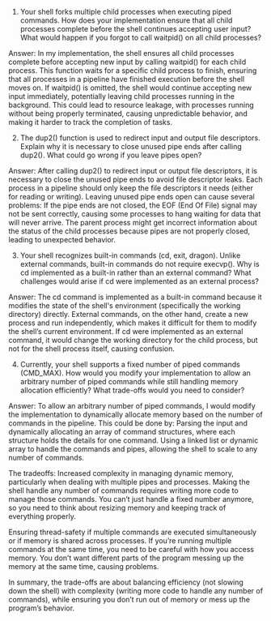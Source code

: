 1. Your shell forks multiple child processes when executing piped commands. How does your implementation ensure that all child processes complete before the shell continues accepting user input? What would happen if you forgot to call waitpid() on all child processes?

Answer: In my implementation, the shell ensures all child processes complete before accepting new input by calling waitpid() for each child process. This function waits for a specific child process to finish, ensuring that all processes in a pipeline have finished 
execution before the shell moves on. If waitpid() is omitted, the shell would continue accepting new input immediately, potentially leaving child processes running in the background. This could lead to resource leakage, with processes running without being properly 
terminated, causing unpredictable behavior, and making it harder to track the completion of tasks.

2. The dup2() function is used to redirect input and output file descriptors. Explain why it is necessary to close unused pipe ends after calling dup2(). What could go wrong if you leave pipes open?

Answer: After calling dup2() to redirect input or output file descriptors, it is necessary to close the unused pipe ends to avoid file descriptor leaks. Each process in a pipeline should only keep the file descriptors it needs (either for reading or writing). 
Leaving unused pipe ends open can cause several problems: 
If the pipe ends are not closed, the EOF (End Of File) signal may not be sent correctly, causing some processes to hang waiting for data that will never arrive.
The parent process might get incorrect information about the status of the child processes because pipes are not properly closed, leading to unexpected behavior.

3. Your shell recognizes built-in commands (cd, exit, dragon). Unlike external commands, built-in commands do not require execvp(). Why is cd implemented as a built-in rather than an external command? What challenges would arise if cd were implemented as an external process?

Answer: The cd command is implemented as a built-in command because it modifies the state of the shell's environment (specifically the working directory) directly. External commands, on the other hand, create a new process and run independently, which makes it difficult for them to modify the shell’s current environment. 
         If cd were implemented as an external command, it would change the working directory for the child process, but not for the shell process itself, causing confusion. 

4. Currently, your shell supports a fixed number of piped commands (CMD_MAX). How would you modify your implementation to allow an arbitrary number of piped commands while still handling memory allocation efficiently? What trade-offs would you need to consider?

Answer: To allow an arbitrary number of piped commands, I would modify the implementation to dynamically allocate memory based on the number of commands in the pipeline. This could be done by:
        Parsing the input and dynamically allocating an array of command structures, where each structure holds the details for one command.
        Using a linked list or dynamic array to handle the commands and pipes, allowing the shell to scale to any number of commands.

The tradeoffs:
Increased complexity in managing dynamic memory, particularly when dealing with multiple pipes and processes. Making the shell handle any number of commands requires writing more code to manage those commands. 
You can’t just handle a fixed number anymore, so you need to think about resizing memory and keeping track of everything properly.

Ensuring thread-safety if multiple commands are executed simultaneously or if memory is shared across processes. If you’re running multiple commands at the same time, you need to be careful with how you access memory. 
You don’t want different parts of the program messing up the memory at the same time, causing problems.

In summary, the trade-offs are about balancing efficiency (not slowing down the shell) with complexity (writing more code to handle any number of commands), while ensuring you don’t run out of memory or mess up the program’s behavior.
